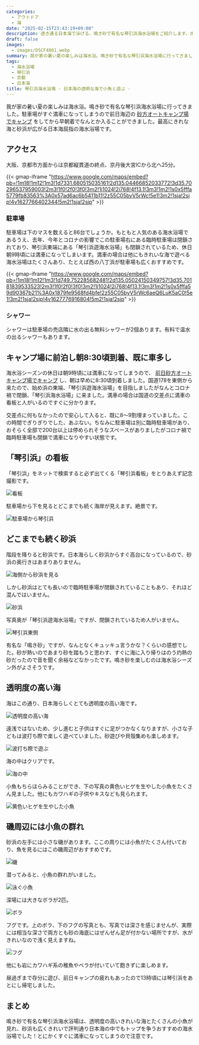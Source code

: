 ```yaml
---
categories:
  - アウトドア
  - 海
date: "2025-02-15T23:43:19+09:00"
description: 透き通る日本海で泳げる、鳴き砂で有名な琴引浜海水浴場をご紹介します。水質が良く、磯の近くでは小魚もたくさん見られおすすめの海水浴場です。
draft: false
images:
  - images/DSCF4861.webp
summary: 我が家の暑い夏の楽しみは海水浴。鳴き砂で有名な琴引浜海水浴場に行ってきました。駐車場がすぐ満車になってしまうので前日海辺の砂方オートキャンプ場でキャンプをしてから早朝着でなんとか入ることができました。最高にきれな海と砂浜が広がる日本海屈指の海水浴場です。
tags:
  - 海水浴場
  - 琴引浜
  - 京都
  - 日本海
title: 琴引浜海水浴場 - 日本海の透明な海で小魚と遊ぶ -
---
```


我が家の暑い夏の楽しみは海水浴。鳴き砂で有名な琴引浜海水浴場に行ってきました。駐車場がすぐ満車になってしまうので前日海辺の
[砂方オートキャンプ場でキャンプ](../camp/sunagata)
をしてから早朝着でなんとか入ることができました。最高にきれな海と砂浜が広がる日本海屈指の海水浴場です。

## アクセス

大阪、京都市方面からは京都縦貫道の終点、京丹後大宮ICから北へ25分。

{{< gmap-iframe "https://www.google.com/maps/embed?pb=!1m18!1m12!1m3!1d7331.680515035161!2d135.04466852033772!3d35.70296537959003!2m3!1f0!2f0!3f0!3m2!1i1024!2i768!4f13.1!3m3!1m2!1s0x5fffa5779fb83563%3A0x57ad6ac6b5411b11!2z55C05byV5rWc!5e1!3m2!1sja!2sjp!4v1627766402344!5m2!1sja!2sjp" >}}

### 駐車場

駐車場は下のマスを数えると86台でしょうか。もともと人気のある海水浴場であるうえ、去年、今年とコロナの影響でこの駐車場右にある臨時駐車場は閉鎖されており、琴引浜東端にある「琴引浜遊海水浴場」も閉鎖されているため、休日朝9時頃には満車になってしまいます。満車の場合は他にもきれいな海で遊べる海水浴場はたくさんあり、たとえば西の八丁浜が駐車場も広くおすすめです。

{{< gmap-iframe "https://www.google.com/maps/embed?pb=!1m18!1m12!1m3!1d749.752285682481!2d135.05024150349757!3d35.70181839533523!2m3!1f0!2f0!3f0!3m2!1i1024!2i768!4f13.1!3m3!1m2!1s0x5fffa59d90367b21%3A0x1879fe9568fd4bfe!2z55C05byV5rWc6aeQ6LuK5aC0!5e1!3m2!1sja!2sjp!4v1627776916804!5m2!1sja!2sjp" >}}

### シャワー

シャワーは駐車場の売店隣に水の出る無料シャワーが2個あります。有料で温水の出るシャワーもあります。

## キャンプ場に前泊し朝8:30頃到着、既に車多し

海水浴シーズンの休日は朝9時頃には満車になってしまうので、
[前日砂方オートキャンプ場でキャンプ](../camp/sunagata)
し、朝は早めに8:30頃到着しました。国道178を東側から来たので、始め浜の東端、「琴引浜遊海水浴場」を目指しましたがなんとコロナ禍で閉鎖、「琴引浜海水浴場」に来ました。満車の場合は国道の交差点に満車の看板と人がいるのですぐに分かります。

交差点に何もなかったので安心して入ると、既に8～9割埋まっていました。この時間でぎりぎりでした、あぶない。ちなみに駐車場は別に臨時駐車場があり、おそらく全部で200台以上は停められそうなスペースがありましたがコロナ禍で臨時駐車場も閉鎖で満車になりやすい状態です。

## 「琴引浜」の看板

「琴引浜」をネットで検索すると必ず出てくる「琴引浜看板」をとりあえず記念撮影です。

![看板](./images/DSCF4865.webp)

駐車場から下を見るとどこまでも続く海岸が見えます。絶景です。

![駐車場から琴引浜](./images/DSCF4861.webp)

## どこまでも続く砂浜

階段を降りると砂浜です。日本海らしく砂浜からすぐ高台になっているので、砂浜の奥行きはあまりありません。

![海側から砂浜を見る](./images/010.webp)

しかし砂浜はとても長いので臨時駐車場が閉鎖されていることもあり、それほど混んではいません。

![砂浜](./images/020.webp)

写真奥が「琴引浜遊海水浴場」ですが、閉鎖されているため人がいません。

![琴引浜東側](./images/030.webp)

有名な「鳴き砂」ですが、なんとなくキュッキュ言うかな？くらいの感想でした。砂が熱いのであまり砂を踏もうと思わす、すぐに海に入り帰りはのう灼熱の砂だったので音を聞く余裕などなかったです。鳴き砂を楽しむのは海水浴シーズン外がよさそうです。

## 透明度の高い海

海はこの通り、日本海らしくとても透明度の高い海です。

![透明度の高い海](./images/040.webp)

遠浅ではないため、少し進むと子供はすぐに足がつかなくなりますが、小さな子どもは波打ち際で楽しく遊べていました。砂遊びや貝殻集めも楽しめます。

![波打ち際で遊ぶ](./images/045.webp)

海の中はクリアです。

![海の中](./images/050.webp)

小魚もちらほらみることができ、下の写真の黄色いヒゲを生やした小魚をたくさん見ました。他にもカワハギの子供やキスなども見られます。

![黄色いヒゲを生やした小魚](./images/060.webp)

## 磯周辺には小魚の群れ

砂浜の左手には小さな磯があります。ここの周りには小魚がたくさん付いており、魚を見るにはこの磯周辺がおすすめです。

![磯](./images/070.webp)

潜ってみると、小魚の群れがいました。

![泳ぐ小魚](./images/080.webp)

深場には大きなボラが2匹。

![ボラ](./images/090.webp)

フグです。上のボラ、下のフグの写真とも、写真では深さを感じませんが、実際には相当な深さで両方とも砂の海底にはぜんぜん足が付かない場所ですが、水がきれいなので浅く見えますね。

![フグ](./images/100.webp)

他にも岩にカワハギ系の稚魚やベラが付いていて飽きずに楽しめます。

昼過ぎまで存分に遊び、前日キャンプの疲れもあったので13時頃には琴引浜をあとにし帰宅しました。

## まとめ

鳴き砂で有名な琴引浜海水浴場は、透明度の高いきれいな海とたくさんの小魚が見れ、砂浜も広くきれいで評判通り日本海の中でもトップを争うおすすめの海水浴場でした！とにかくすぐに満車になってしまうので注意です。
